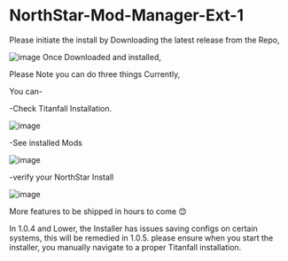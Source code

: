 # NorthStar-Mod-Manager-Ext-1
Please initiate the install by Downloading the latest release from the Repo,

![image](https://user-images.githubusercontent.com/23240514/147613628-57550c2f-d6fc-4ad7-9bab-13bbcfd2c4f6.png)
Once Downloaded and installed,

Please Note you can do three things Currently,

You can-

-Check Titanfall Installation.

![image](https://user-images.githubusercontent.com/23240514/147613647-15f422c7-c28e-4693-8494-f466b243b16f.png)


-See installed Mods

![image](https://user-images.githubusercontent.com/23240514/147613656-b43143dc-16a0-4c42-8bc2-ea7f0ce81b09.png)

-verify your NorthStar Install

![image](https://user-images.githubusercontent.com/23240514/147613660-b5c9c7b1-3c0d-407c-b2a0-07481f3d081c.png)

More features to be shipped in hours to come 😊

In 1.0.4 and Lower, the Installer has issues saving configs on certain systems, this will be remedied in 1.0.5. please ensure when you start the installer, you manually navigate to a proper Titanfall installation.

